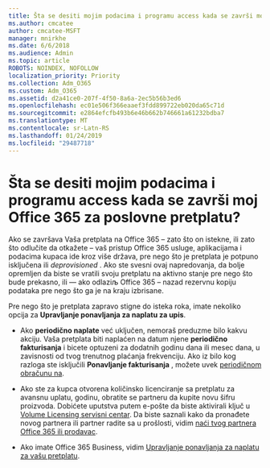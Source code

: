 ```yaml
---
title: Šta se desiti mojim podacima i programu access kada se završi moj Office 365 za poslovne pretplatu?
ms.author: cmcatee
author: cmcatee-MSFT
manager: mnirkhe
ms.date: 6/6/2018
ms.audience: Admin
ms.topic: article
ROBOTS: NOINDEX, NOFOLLOW
localization_priority: Priority
ms.collection: Adm_O365
ms.custom: Adm_O365
ms.assetid: d2a41ce0-207f-4f50-8a6a-2ec5b56b3ed6
ms.openlocfilehash: ec01e506f366eaaef3fdd899722eb020da65c71d
ms.sourcegitcommit: e2864efcfb493b6e46b662b746661a61232bdba7
ms.translationtype: MT
ms.contentlocale: sr-Latn-RS
ms.lasthandoff: 01/24/2019
ms.locfileid: "29487718"
---
```

# <a name="what-happens-to-my-data-and-access-when-my-office-365-for-business-subscription-ends"></a>Šta se desiti mojim podacima i programu access kada se završi moj Office 365 za poslovne pretplatu?

Ako se završava Vaša pretplata na Office 365 – zato što on istekne, ili zato što odlučite da otkažete – vaš pristup Office 365 usluge, aplikacijama i podacima kupaca ide kroz više država, pre nego što je pretplata je potpuno isključena ili *deprovisioned*  . Ako ste svesni ovaj napredovanja, da bolje opremljen da biste se vratili svoju pretplatu na aktivno stanje pre nego što bude prekasno, ili — ako odlaziљ Office 365 – nazad rezervnu kopiju podataka pre nego što ga je na kraju izbrisane. 
  
Pre nego što je pretplata zapravo stigne do isteka roka, imate nekoliko opcija za **Upravljanje ponavljanja za naplatu za upis**. 
  
- Ako **periodično naplate** već uključen, nemoraš preduzme bilo kakvu akciju. Vaša pretplata biti naplaćen na datum njene **periodično fakturisanja** i bicete optuzeni za dodatnih godinu dana ili mesec dana, u zavisnosti od tvog trenutnog plaćanja frekvenciju. Ako iz bilo kog razloga ste isključili **Ponavljanje fakturisanja** , možete uvek [periodičnom obračunu na](https://support.office.com/article/8d83b530-f4ca-47f6-a666-e5791cbacc7e).
    
- Ako ste za kupca otvorena količinsko licenciranje sa pretplatu za avansnu uplatu, godinu, obratite se partneru da kupite novu šifru proizvoda. Dobićete uputstva putem e-pošte da biste aktivirali ključ u [Volume Licensing servisni centar](https://go.microsoft.com/fwlink/p/?LinkID=282016). Da biste saznali kako da pronađete novog partnera ili partner radite sa u prošlosti, vidim [naći tvog partnera Office 365 ili prodavac](https://support.office.com/article/b6c18a9b-2aed-4c84-9d75-af709160258c).
    
- Ako imate Office 365 Business, vidim [Upravljanje ponavljanja za naplatu za vašu pretplatu](https://support.office.com/article/8d83b530-f4ca-47f6-a666-e5791cbacc7e).
    

